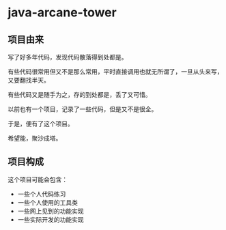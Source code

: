 # java-arcane-tower



## 项目由来

写了好多年代码，发现代码散落得到处都是。

有些代码很常用但又不是那么常用，平时直接调用也就无所谓了，一旦从头来写，又要翻找半天。

有些代码又是随手为之，存的到处都是，丢了又可惜。

以前也有一个项目，记录了一些代码，但是又不是很全。

于是，便有了这个项目。

希望能，聚沙成塔。

## 项目构成

这个项目可能会包含：

* 一些个人代码练习
* 一些个人使用的工具类
* 一些网上见到的功能实现
* 一些实际开发的功能实现

